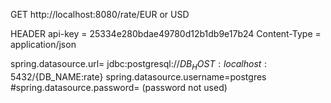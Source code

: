 GET http://localhost:8080/rate/EUR or USD

HEADER api-key = 25334e280bdae49780d12b1db9e17b24 Content-Type = application/json

spring.datasource.url= jdbc:postgresql://${DB_HOST:localhost}:5432/${DB_NAME:rate} spring.datasource.username=postgres #spring.datasource.password= (password not used)
